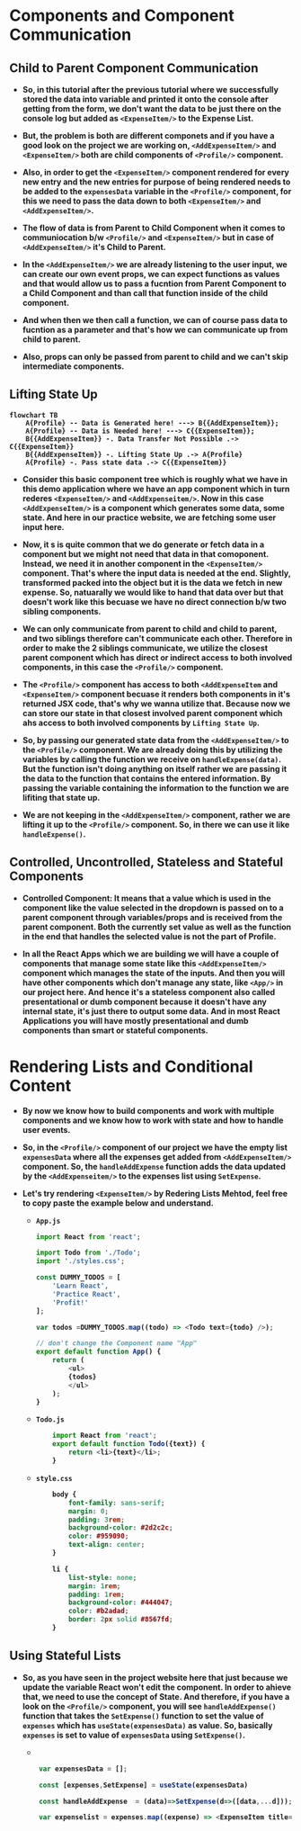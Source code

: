 <p align="justify">
<strong>

# Components and Component Communication

## Child to Parent Component Communication

- So, in this tutorial after the previous tutorial where we successfully stored the data into variable and printed it onto the console after getting from the form, we don't want the data to be just there on the console log but added as `<ExpenseItem/>` to the Expense List.

- But, the problem is both are different componets and if you have a good look on the project we are working on, `<AddExpenseItem/>` and `<ExpenseItem/>` both are child components of `<Profile/>` component.

- Also, in order to get the `<ExpenseItem/>` component rendered for every new entry and the new entries for purpose of being rendered needs to be added to the `expensesData` variable in the `<Profile/>` component, for this we need to pass the data down to both `<ExpenseItem/>` and `<AddExpenseItem/>`.

- The flow of data is from Parent to Child Component when it comes to communiocation b/w `<Profile/>` and `<ExpenseItem/>` but in case of `<AddExpenseItem/>` it's Child to Parent.

- In the `<AddExpenseItem/>` we are already listening to the user input, we can create our own event props, we can expect functions as values and that would allow us to pass a fucntion from Parent Component to a Child Component and than call that function inside of the child component.
  
- And when then we then call a function, we can of course pass data to fucntion as a parameter and that's how we can communicate up from child to parent.

- Also, props can only be passed from parent to child and we can't skip intermediate components.

## Lifting State Up

```mermaid
flowchart TB
    A{Profile} -- Data is Generated here! ---> B{{AddExpenseItem}};
    A{Profile} -- Data is Needed here! ---> C{{ExpenseItem}};
    B{{AddExpenseItem}} -. Data Transfer Not Possible .-> C{{ExpenseItem}}
    B{{AddExpenseItem}} -. Lifting State Up .-> A{Profile}
    A{Profile} -. Pass state data .-> C{{ExpenseItem}}
```

- Consider this basic component tree which is roughly what we have in this demo application where we have an app component which in turn rederes `<ExpenseItem/>` and `<AddExpenseitem/>`. Now in this case `<AddExpenseItem/>` is a component which generates some data, some state. And here in our practice website, we are fetching some user input here.

- Now, it s is quite common that we do generate or fetch data in a component but we might not need that data in that comoponent. Instead, we need it in another component in the `<ExpenseItem/>` component. That's where the input data is needed at the end. Slightly, transformed packed into the object but it is the data we fetch in new expense. So, natuarally we would like to hand that data over but that doesn't work like this becuase we have no direct connection b/w two sibling components.

- We can only communicate from parent to child and child to parent, and two siblings therefore can't communicate each other. Therefore in order to make the 2 siblings communicate, we utilize the closest parent component which has direct or indirect access to both involved components, in this case the `<Profile/>` component.

- The `<Profile/>` component has access to both `<AddExpenseItem` and `<ExpenseItem/>` component becuase it renders both components in it's returned JSX code, that's why we wanna utilize that. Because now we can store our state in that closest involved parent component which ahs access to both involved components by `Lifting State Up`.

- So, by passing our generated state data from the `<AddExpenseItem/>` to the `<Profile/>` component. We are already doing this by utilizing the variables by calling the function we receive on `handleExpense(data)`. But the function isn't doing anything on itself rather we are passing it the data to the function that contains the entered information. By passing the variable containing the information to the function we are lifiting that state up.

- We are not keeping in the `<AddExpenseItem/>` component, rather we are lifting it up to the `<Profile/>` component. So, in there we can use it like `handleExpense()`.

## Controlled, Uncontrolled, Stateless and Stateful Components

- Controlled Component: It means that a value which is used in the component like the value selected in the dropdown is passed on to a parent component through variables/props and is received from the parent component. Both the currently set value as well as the function in the end that handles the selected value is not the part of Profile.

- In all the React Apps which we are building we will have a couple of components that manage some state like this `<AddExpenseItem/>` component which manages the state of the inputs. And then you will have other components which don't manage any state, like `<App/>` in our project here. And hence it's a stateless component also called presentational or dumb component because it doesn't have any internal state, it's just there to output some data. And in most React Applications you will have mostly presentational and dumb components than smart or stateful components.

# Rendering Lists and Conditional Content

- By now we know how to build components and work with multiple components and we know how to work with state and how to handle user events.

- So, in the `<Profile/>` component of our project we have the empty list `expensesData` where all the expenses get added from `<AddExpenseItem/>` component. So, the `handleAddExpense` function adds the data updated by the `<AddExpenseitem/>` to the expenses list using `SetExpense`.

- Let's try rendering `<ExpenseItem/>` by Redering Lists Mehtod, feel free to copy paste the example below and understand.

  - `App.js`

    ```Javascript
    import React from 'react';

    import Todo from './Todo';
    import './styles.css';
    
    const DUMMY_TODOS = [
        'Learn React',
        'Practice React',
        'Profit!'
    ];

    var todos =DUMMY_TODOS.map((todo) => <Todo text={todo} />);
    
    // don't change the Component name "App"
    export default function App() {
        return (
            <ul>
            {todos}
            </ul>
        );
    }
    ```

  - `Todo.js`

    ```Javascript
        import React from 'react';
        export default function Todo({text}) {
            return <li>{text}</li>;
        }
    ```

  - `style.css`

    ```CSS
        body {
            font-family: sans-serif;
            margin: 0;
            padding: 3rem;
            background-color: #2d2c2c;
            color: #959090;
            text-align: center;
        }

        li {
            list-style: none;
            margin: 1rem;
            padding: 1rem;
            background-color: #444047;
            color: #b2adad;
            border: 2px solid #8567fd;
        }
    ```

## Using Stateful Lists

- So, as you have seen in the project website here that just because we update the variable React won't edit the component. In order to ahieve that, we need to use the concept of State. And therefore, if you have a look on the `<Profile/>` component, you will see `handleAddExpense()` function that takes the `SetExpense()` function to set the value of `expenses` which has `useState(expensesData)` as value. So, basically `expenses` is set to value of `expensesData` using `SetExpense()`.

  -

    ```Javascript
        var expensesData = [];

        const [expenses,SetExpense] = useState(expensesData)

        const handleAddExpense  = (data)=>SetExpense(d=>([data,...d]));

        var expenselist = expenses.map((expense) => <ExpenseItem title={expense.title} amount={expense.amount} id  = {expense.id} SetExpense = {SetExpense} date={expense.date}/>);

        
    ```

</strong>
</p>
